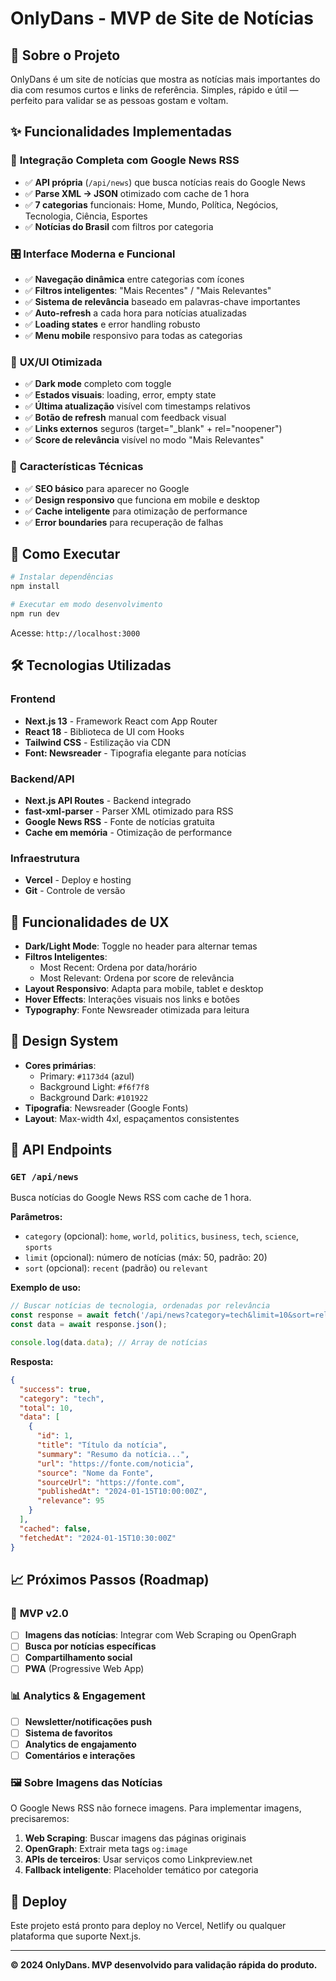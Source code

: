 # OnlyDans - MVP de Site de Notícias

## 🎯 Sobre o Projeto

OnlyDans é um site de notícias que mostra as notícias mais importantes do dia com resumos curtos e links de referência. Simples, rápido e útil — perfeito para validar se as pessoas gostam e voltam.

## ✨ Funcionalidades Implementadas

### 🔄 **Integração Completa com Google News RSS**
- ✅ **API própria** (`/api/news`) que busca notícias reais do Google News
- ✅ **Parse XML → JSON** otimizado com cache de 1 hora
- ✅ **7 categorias** funcionais: Home, Mundo, Política, Negócios, Tecnologia, Ciência, Esportes
- ✅ **Notícias do Brasil** com filtros por categoria

### 🎛️ **Interface Moderna e Funcional**
- ✅ **Navegação dinâmica** entre categorias com ícones
- ✅ **Filtros inteligentes**: "Mais Recentes" / "Mais Relevantes" 
- ✅ **Sistema de relevância** baseado em palavras-chave importantes
- ✅ **Auto-refresh** a cada hora para notícias atualizadas
- ✅ **Loading states** e error handling robusto
- ✅ **Menu mobile** responsivo para todas as categorias

### 🎨 **UX/UI Otimizada**
- ✅ **Dark mode** completo com toggle
- ✅ **Estados visuais**: loading, error, empty state
- ✅ **Última atualização** visível com timestamps relativos
- ✅ **Botão de refresh** manual com feedback visual
- ✅ **Links externos** seguros (target="_blank" + rel="noopener")
- ✅ **Score de relevância** visível no modo "Mais Relevantes"

### 🔧 **Características Técnicas**
- ✅ **SEO básico** para aparecer no Google
- ✅ **Design responsivo** que funciona em mobile e desktop
- ✅ **Cache inteligente** para otimização de performance
- ✅ **Error boundaries** para recuperação de falhas

## 🚀 Como Executar

```bash
# Instalar dependências
npm install

# Executar em modo desenvolvimento
npm run dev
```

Acesse: `http://localhost:3000`

## 🛠️ Tecnologias Utilizadas

### Frontend
- **Next.js 13** - Framework React com App Router
- **React 18** - Biblioteca de UI com Hooks
- **Tailwind CSS** - Estilização via CDN
- **Font: Newsreader** - Tipografia elegante para notícias

### Backend/API
- **Next.js API Routes** - Backend integrado
- **fast-xml-parser** - Parser XML otimizado para RSS
- **Google News RSS** - Fonte de notícias gratuita
- **Cache em memória** - Otimização de performance

### Infraestrutura
- **Vercel** - Deploy e hosting
- **Git** - Controle de versão

## 📱 Funcionalidades de UX

- **Dark/Light Mode**: Toggle no header para alternar temas
- **Filtros Inteligentes**: 
  - Most Recent: Ordena por data/horário
  - Most Relevant: Ordena por score de relevância
- **Layout Responsivo**: Adapta para mobile, tablet e desktop
- **Hover Effects**: Interações visuais nos links e botões
- **Typography**: Fonte Newsreader otimizada para leitura

## 🎨 Design System

- **Cores primárias**: 
  - Primary: `#1173d4` (azul)
  - Background Light: `#f6f7f8` 
  - Background Dark: `#101922`
- **Tipografia**: Newsreader (Google Fonts)
- **Layout**: Max-width 4xl, espaçamentos consistentes

## 🔌 API Endpoints

### `GET /api/news`

Busca notícias do Google News RSS com cache de 1 hora.

**Parâmetros:**
- `category` (opcional): `home`, `world`, `politics`, `business`, `tech`, `science`, `sports`
- `limit` (opcional): número de notícias (máx: 50, padrão: 20)
- `sort` (opcional): `recent` (padrão) ou `relevant`

**Exemplo de uso:**
```javascript
// Buscar notícias de tecnologia, ordenadas por relevância
const response = await fetch('/api/news?category=tech&limit=10&sort=relevant');
const data = await response.json();

console.log(data.data); // Array de notícias
```

**Resposta:**
```json
{
  "success": true,
  "category": "tech",
  "total": 10,
  "data": [
    {
      "id": 1,
      "title": "Título da notícia",
      "summary": "Resumo da notícia...",
      "url": "https://fonte.com/noticia",
      "source": "Nome da Fonte",
      "sourceUrl": "https://fonte.com",
      "publishedAt": "2024-01-15T10:00:00Z",
      "relevance": 95
    }
  ],
  "cached": false,
  "fetchedAt": "2024-01-15T10:30:00Z"
}
```

## 📈 Próximos Passos (Roadmap)

### 🎯 **MVP v2.0**
- [ ] **Imagens das notícias**: Integrar com Web Scraping ou OpenGraph
- [ ] **Busca por notícias específicas**
- [ ] **Compartilhamento social**
- [ ] **PWA** (Progressive Web App)

### 📊 **Analytics & Engagement**
- [ ] **Newsletter/notificações push**
- [ ] **Sistema de favoritos**
- [ ] **Analytics de engajamento**
- [ ] **Comentários e interações**

### 🖼️ **Sobre Imagens das Notícias**
O Google News RSS não fornece imagens. Para implementar imagens, precisaremos:
1. **Web Scraping**: Buscar imagens das páginas originais
2. **OpenGraph**: Extrair meta tags `og:image`  
3. **APIs de terceiros**: Usar serviços como Linkpreview.net
4. **Fallback inteligente**: Placeholder temático por categoria

## 🚢 Deploy

Este projeto está pronto para deploy no Vercel, Netlify ou qualquer plataforma que suporte Next.js.

---

**© 2024 OnlyDans. MVP desenvolvido para validação rápida do produto.**
